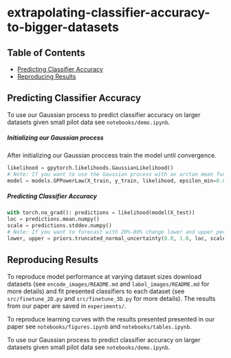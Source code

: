 # extrapolating-classifier-accuracy-to-bigger-datasets

## Table of Contents

- [Predicting Classifier Accuracy](#predicting-classifier-accuracy)
- [Reproducing Results](#reproducing-results)

## Predicting Classifier Accuracy



To use our Gaussian process to predict classifier accuracy on larger datasets given small pilot data  see `notebooks/demo.ipynb`.

##### Initializing our Gaussian process
After initializing our Gaussian proccess train the model until convergence.

```python
likelihood = gpytorch.likelihoods.GaussianLikelihood()
# Note: If you want to use the Gaussian process with an arctan mean function use models.GPArctan() instead.
model = models.GPPowerLaw(X_train, y_train, likelihood, epsilon_min=0.05, with_priors=True)
```

##### Predicting Classifier Accuracy

```python
with torch.no_grad(): predictions = likelihood(model(X_test))
loc = predictions.mean.numpy()
scale = predictions.stddev.numpy()
# Note: If you want to forecast with 20%-80% change lower and upper percentile.
lower, upper = priors.truncated_normal_uncertainty(0.0, 1.0, loc, scale, lower_percentile=0.025, upper_percentile=0.975) 
```

## Reproducing Results

To reproduce model performance at varying dataset sizes download datasets (see `encode_images/README.md` and `label_images/README.md` for more details) and fit presented classifiers to each dataset (see `src/finetune_2D.py` and `src/finetune_3D.py` for more details). The results from our paper are saved in `experiments/`.

To reproduce learning curves with the results presented presented in our paper see `notebooks/figures.ipynb` and `notebooks/tables.ipynb`.

To use our Gaussian process to predict classifier accuracy on larger datasets given small pilot data  see `notebooks/demo.ipynb`.
